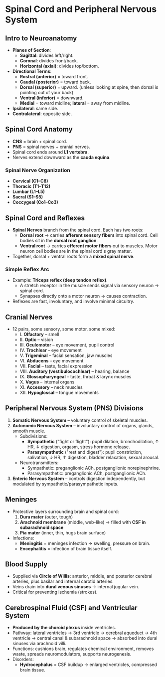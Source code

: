 # **Spinal Cord and Peripheral Nervous System**

## **Intro to Neuroanatomy**
- **Planes of Section**:
    - **Sagittal**: divides left/right.
    - **Coronal**: divides front/back.
    - **Horizontal (axial)**: divides top/bottom.
- **Directional Terms**:
    - **Rostral (anterior)** = toward front.
    - **Caudal (posterior)** = toward back.
    - **Dorsal (superior)** = upward. (unless looking at spine, then dorsal is pointing out of your back)
    - **Ventral (inferior)** = downward.
    - **Medial** = toward midline; **lateral** = away from midline.
- **Ipsilateral**: same side.
- **Contralateral**: opposite side.

## **Spinal Cord Anatomy**
- **CNS** = brain + spinal cord.
- **PNS** = spinal nerves + cranial nerves.
- Spinal cord ends around **L1 vertebra**.
- Nerves extend downward as the **cauda equina**.
### **Spinal Nerve Organization**
- **Cervical (C1–C8)**
- **Thoracic (T1–T12)**
- **Lumbar (L1–L5)**
- **Sacral (S1–S5)**
- **Coccygeal (Co1–Co3)**

## **Spinal Cord and Reflexes**
- **Spinal Nerves** branch from the spinal cord. Each has two roots:
    - **Dorsal root** → carries **afferent sensory fibers** into spinal cord. Cell bodies sit in the **dorsal root ganglion**.
    - **Ventral root** → carries **efferent motor fibers** out to muscles. Motor neuron cell bodies are in the spinal cord's gray matter.
- Together, dorsal + ventral roots form a **mixed spinal nerve**.
### **Simple Reflex Arc**
- Example: **Triceps reflex (deep tendon reflex)**.
    - A stretch receptor in the muscle sends signal via sensory neuron → spinal cord.
    - Synapses directly onto a motor neuron → causes contraction.
- Reflexes are fast, involuntary, and involve minimal circuitry.

## **Cranial Nerves**
- 12 pairs, some sensory, some motor, some mixed:
    - I. **Olfactory** – smell
    - II. **Optic** – vision
    - III. **Oculomotor** – eye movement, pupil control
    - IV. **Trochlear** – eye movement
    - V. **Trigeminal** – facial sensation, jaw muscles
    - VI. **Abducens** – eye movement
    - VII. **Facial** – taste, facial expression
    - VIII. **Auditory (vestibulocochlear)** – hearing, balance
    - IX. **Glossopharyngeal** – taste, throat & larynx muscles
    - X. **Vagus** – internal organs
    - XI. **Accessory** – neck muscles
    - XII. **Hypoglossal** – tongue movements

## **Peripheral Nervous System (PNS) Divisions**
1. **Somatic Nervous System** – voluntary control of skeletal muscles.
2. **Autonomic Nervous System** – involuntary control of organs, glands, smooth muscle.
    - Subdivisions:
        - **Sympathetic** ("fight or flight"): pupil dilation, bronchodilation, ↑ HR, ↓ digestion, orgasm, stress hormone release.
        - **Parasympathetic** ("rest and digest"): pupil constriction, salivation, ↓ HR, ↑ digestion, bladder relaxation, sexual arousal.
    - Neurotransmitters:
        - Sympathetic: preganglionic ACh, postganglionic norepinephrine.
        - Parasympathetic: preganglionic ACh, postganglionic ACh.
3. **Enteric Nervous System** – controls digestion independently, but modulated by sympathetic/parasympathetic inputs.

## **Meninges**
- Protective layers surrounding brain and spinal cord:
    1. **Dura mater** (outer, tough)
    2. **Arachnoid membrane** (middle, web-like) → filled with **CSF in subarachnoid space**
    3. **Pia mater** (inner, thin, hugs brain surface)
- Infections:
    - **Meningitis** = meninges infection → swelling, pressure on brain.
    - **Encephalitis** = infection of brain tissue itself.

## **Blood Supply**
- Supplied via **Circle of Willis**: anterior, middle, and posterior cerebral arteries, plus basilar and internal carotid arteries.
- Veins drain into **dural venous sinuses** → internal jugular vein.
- Critical for preventing ischemia (strokes).

## **Cerebrospinal Fluid (CSF) and Ventricular System**
- **Produced by the choroid plexus** inside ventricles.
- Pathway: lateral ventricles → 3rd ventricle → cerebral aqueduct → 4th ventricle → central canal & subarachnoid space → absorbed into dural sinuses via arachnoid villi.
- Functions: cushions brain, regulates chemical environment, removes waste, spreads neuromodulators, supports neurogenesis.
- Disorders:
    - **Hydrocephalus** = CSF buildup → enlarged ventricles, compressed brain tissue.